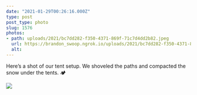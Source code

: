 ```yaml
---
date: "2021-01-29T00:26:16.000Z"
type: post 
post_type: photo
slug: 1576
photos: 
- path: uploads/2021/bc7dd282-f350-4371-869f-71c7d4dd2b82.jpeg
  url: https://brandon_swoop.ngrok.io/uploads/2021/bc7dd282-f350-4371-869f-71c7d4dd2b82.jpeg
  alt: 
---
```

Here’s a shot of our tent setup. We shoveled the paths and compacted the snow under the tents. 🏕


![](/uploads/2021/bc7dd282-f350-4371-869f-71c7d4dd2b82.jpeg)
